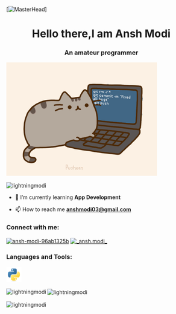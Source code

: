 [![MasterHead](https://upload.wikimedia.org/wikipedia/commons/4/4c/Digital_rain_banner.gif?20180717110226)]
<h1 align="center">Hello there,I am Ansh Modi</h1>
<h3 align="center">An amateur programmer</h3>
<img alingn="right" alt="coding" width="400" src ="https://raw.githubusercontent.com/fate0/fate0/master/artwork/pusheencode.gif">

<p align="left"> <img src="https://komarev.com/ghpvc/?username=lightningmodi&label=Profile%20views&color=0e75b6&style=flat" alt="lightningmodi" /> </p>

- 🌱 I’m currently learning **App Development**

- 📫 How to reach me **anshmodi03@gmail.com**

<h3 align="left">Connect with me:</h3>
<p align="left">
<a href="https://linkedin.com/in/ansh-modi-96ab1325b" target="blank"><img align="center" src="https://raw.githubusercontent.com/rahuldkjain/github-profile-readme-generator/master/src/images/icons/Social/linked-in-alt.svg" alt="ansh-modi-96ab1325b" height="30" width="40" /></a>
<a href="https://instagram.com/_ansh.modi_" target="blank"><img align="center" src="https://raw.githubusercontent.com/rahuldkjain/github-profile-readme-generator/master/src/images/icons/Social/instagram.svg" alt="_ansh.modi_" height="30" width="40" /></a>
</p>

<h3 align="left">Languages and Tools:</h3>
<p align="left"> <a href="https://www.python.org" target="_blank" rel="noreferrer"> <img src="https://raw.githubusercontent.com/devicons/devicon/master/icons/python/python-original.svg" alt="python" width="40" height="40"/> </a> </p>

<p><img align="left" src="https://github-readme-stats.vercel.app/api/top-langs?username=lightningmodi&show_icons=true&locale=en&layout=compact" alt="lightningmodi" /></p>

<p>&nbsp;<img align="center" src="https://github-readme-stats.vercel.app/api?username=lightningmodi&show_icons=true&locale=en" alt="lightningmodi" /></p>

<p><img align="center" src="https://github-readme-streak-stats.herokuapp.com/?user=lightningmodi&" alt="lightningmodi" /></p>
